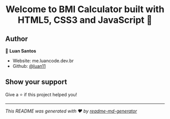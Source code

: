 <h1 align="center">Welcome to BMI Calculator built with HTML5, CSS3 and JavaScript 👋</h1>
<p>
</p>

## Author

👤 **Luan Santos**

* Website: me.luancode.dev.br
* Github: [@luan11](https://github.com/luan11)

## Show your support

Give a ⭐️ if this project helped you!

***
_This README was generated with ❤️ by [readme-md-generator](https://github.com/kefranabg/readme-md-generator)_